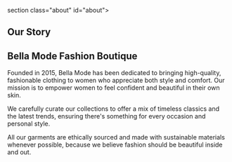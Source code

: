section class="about" id="about">
        <h2 class="section-title">Our Story</h2>
        <div class="about-content">
            <div class="about-text">
                <h2>Bella Mode Fashion Boutique</h2>
                <p>Founded in 2015, Bella Mode has been dedicated to bringing high-quality, fashionable clothing to women who appreciate both style and comfort. Our mission is to empower women to feel confident and beautiful in their own skin.</p>
                <p>We carefully curate our collections to offer a mix of timeless classics and the latest trends, ensuring there's something for every occasion and personal style.</p>
                <p>All our garments are ethically sourced and made with sustainable materials whenever possible, because we believe fashion should be beautiful inside and out.</p>
            </div>
  
